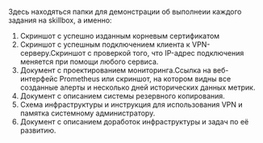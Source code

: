 Здесь находяться папки для демонcтрации об выполнеии каждого задания на skillbox, а именно:
1. Скриншот с успешно изданным корневым сертификатом
2. Скриншот с успешным подключением клиента к VPN-серверу.Скриншот с проверкой того, что IP-адрес подключения меняется при помощи любого сервиса.
3. Документ с проектированием мониторинга.Ссылка на веб-интерфейс Prometheus или скриншот, на котором видны все созданные алерты и несколько дней исторических данных метрик.
4. Документ с описанием системы резервного копирования.
5. Cхема инфраструктуры и инструкция для использования VPN и памятка системному администратору.
6. Документ с описанием доработок инфраструктуры и задач по её развитию.
